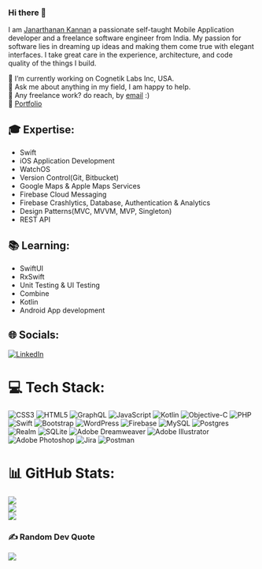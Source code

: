 ### Hi there 👋

I am <a href="https://tjana17.github.io/portfolio/"> Janarthanan Kannan</a> a passionate self-taught Mobile Application developer and a freelance software engineer from India. My passion for software lies in dreaming up ideas and making them come true with elegant interfaces. I take great care in the experience, architecture, and code quality of the things I build.

🔭 I’m currently working on Cognetik Labs Inc, USA.<br/>
💬 Ask me about anything in my field, I am happy to help.<br/>
💼 Any freelance work? do reach, by <a href="mailto:tjana17@gmail.com">email</a> :)<br/>
👔 <a href="https://tjana17.github.io/portfolio/">Portfolio</a>
<!--
**tjana17/tjana17** is a ✨ _special_ ✨ repository because its `README.md` (this file) appears on your GitHub profile.

Here are some ideas to get you started:

- 🔭 I’m currently working on ...
- 🌱 I’m currently learning ...
- 👯 I’m looking to collaborate on ...
- 🤔 I’m looking for help with ...
- 💬 Ask me about ...
- 📫 How to reach me: ...
- 😄 Pronouns: ...
- ⚡ Fun fact: ...
-->

## 🎓 Expertise:
<ul>
  <li>Swift</li>
  <li>iOS Application Development</li>
  <li>WatchOS</li>
  <li>Version Control(Git, Bitbucket)</li>
  <li>Google Maps & Apple Maps Services</li>
  <li>Firebase Cloud Messaging</li>
  <li>Firebase Crashlytics, Database, Authentication & Analytics</li>
  <li>Design Patterns(MVC, MVVM, MVP, Singleton)</li>
  <li>REST API</li>
</ul>

## 📚 Learning:
<ul>
  <li class="task-list-item">SwiftUI</li>
  <li>RxSwift</li>
  <li>Unit Testing & UI Testing</li>
  <li>Combine</li>
  <li>Kotlin</li>
  <li>Android App development</li>
</ul>

## 🌐 Socials:
[![LinkedIn](https://img.shields.io/badge/LinkedIn-%230077B5.svg?logo=linkedin&logoColor=white)](https://linkedin.com/in/https://www.linkedin.com/in/janarthanan-kannan-4162a34b/ ) 

# 💻 Tech Stack:
![CSS3](https://img.shields.io/badge/css3-%231572B6.svg?style=for-the-badge&logo=css3&logoColor=white) ![HTML5](https://img.shields.io/badge/html5-%23E34F26.svg?style=for-the-badge&logo=html5&logoColor=white) ![GraphQL](https://img.shields.io/badge/-GraphQL-E10098?style=for-the-badge&logo=graphql&logoColor=white) ![JavaScript](https://img.shields.io/badge/javascript-%23323330.svg?style=for-the-badge&logo=javascript&logoColor=%23F7DF1E) ![Kotlin](https://img.shields.io/badge/kotlin-%237F52FF.svg?style=for-the-badge&logo=kotlin&logoColor=white) ![Objective-C](https://img.shields.io/badge/OBJECTIVE--C-%233A95E3.svg?style=for-the-badge&logo=apple&logoColor=white) ![PHP](https://img.shields.io/badge/php-%23777BB4.svg?style=for-the-badge&logo=php&logoColor=white) ![Swift](https://img.shields.io/badge/swift-F54A2A?style=for-the-badge&logo=swift&logoColor=white) ![Bootstrap](https://img.shields.io/badge/bootstrap-%238511FA.svg?style=for-the-badge&logo=bootstrap&logoColor=white) ![WordPress](https://img.shields.io/badge/WordPress-%23117AC9.svg?style=for-the-badge&logo=WordPress&logoColor=white) ![Firebase](https://img.shields.io/badge/Firebase-039BE5?style=for-the-badge&logo=Firebase&logoColor=white) ![MySQL](https://img.shields.io/badge/mysql-%2300000f.svg?style=for-the-badge&logo=mysql&logoColor=white) ![Postgres](https://img.shields.io/badge/postgres-%23316192.svg?style=for-the-badge&logo=postgresql&logoColor=white) ![Realm](https://img.shields.io/badge/Realm-39477F?style=for-the-badge&logo=realm&logoColor=white) ![SQLite](https://img.shields.io/badge/sqlite-%2307405e.svg?style=for-the-badge&logo=sqlite&logoColor=white) ![Adobe Dreamweaver](https://img.shields.io/badge/Adobe%20Dreamweaver-FF61F6.svg?style=for-the-badge&logo=Adobe%20Dreamweaver&logoColor=white) ![Adobe Illustrator](https://img.shields.io/badge/adobe%20illustrator-%23FF9A00.svg?style=for-the-badge&logo=adobe%20illustrator&logoColor=white) ![Adobe Photoshop](https://img.shields.io/badge/adobe%20photoshop-%2331A8FF.svg?style=for-the-badge&logo=adobe%20photoshop&logoColor=white) ![Jira](https://img.shields.io/badge/jira-%230A0FFF.svg?style=for-the-badge&logo=jira&logoColor=white) ![Postman](https://img.shields.io/badge/Postman-FF6C37?style=for-the-badge&logo=postman&logoColor=white)
# 📊 GitHub Stats:
![](https://github-readme-stats.vercel.app/api?username=tjana17&theme=dark&hide_border=false&include_all_commits=true&count_private=true)<br/>
![](https://github-readme-streak-stats.herokuapp.com/?user=tjana17&theme=dark&hide_border=false)<br/>
![](https://github-readme-stats.vercel.app/api/top-langs/?username=tjana17&theme=dark&hide_border=false&include_all_commits=true&count_private=true&layout=compact)

### ✍️ Random Dev Quote
![](https://quotes-github-readme.vercel.app/api?type=horizontal&theme=radical)
